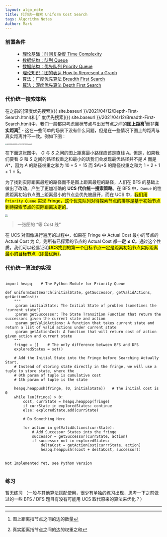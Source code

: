 ```yaml
---
layout: algo_note
title: 代价统一搜索 Uniform Cost Search
tags: Algorithm Notes
Author: Mark
---
```


### 前置条件

<ul class="time-vertical" style="margin-left: 32px;">
    <li><online></online><a href="{{ site.baseurl }}/2021/03/02/Time-Complexity.html">理论基础：时间复杂度 Time Complexity</a></li>
    <li><online></online><a href="{{ site.baseurl }}/2021/05/10/Queue.html">数据结构：队列 Queue</a></li>
    <li><online></online><a href="{{ site.baseurl }}/2021/04/30/Priority-Queue.html">数据结构：优先队列 Priority Queue</a></li>
    <li><offline></offline><a href="">理论知识：图的表达 How to Represent a Graph</a></li>
    <li><online></online><a href="{{ site.baseurl }}/2021/04/12/Breadth-First-Search.html">算法：广度优先算法 Breadth First Search</a></li>
    <li><online></online><a href="{{ site.baseurl }}/2021/04/12/Depth-First-Search.html">算法：深度优先算法 Depth First Search</a></li>
</ul>

### 代价统一搜索策略

在之前的[深度优先搜索]({{ site.baseurl }}/2021/04/12/Depth-First-Search.html)和[广度优先搜索]({{ site.baseurl }}/2021/04/12/Breadth-First-Search.html)中，我们一般都只考虑目标节点与出发节点之间的**图上距离**[^1]而非**真实距离**[^2] - 这在一些简单的场景下没有什么问题，但是在一些情况下图上的距离与真实距离并不一致。例如下图：


<img src="https://gitee.com/MarkYutianChen/mark-markdown-imagebed/raw/master/20210319224716.jpg" alt="6e5f63b38286cc81fc07f61886fabb9" style="zoom:33%; display: block; margin: 0 auto" />

在下面这张图中， $G$ 与 $S$ 之间的图上距离最小路径应该是直线 $A$。但是，如果我们要看 $G$ 和 $S$ 之间的路径权重之和最小的话我们会发现最优路径并不是 $A$ 而是 $A*$，因为 $A$ 的路径权重之和为 $10 + 5 = 15$ 而 $A\*$ 的路径权重之和为 $1 + 2 + 1 + 1 = 5$。

为了找到实际距离最短的路径而不是图上距离最短的路径，人们在 BFS 的基础上做出了改动，产生了更加准确的 **UCS 代价统一搜索策略**。在 BFS 中，`Queue` 的性质距离初始节点图上距离最小的节点会优先被展开，而在 UCS 中，<mark>我们用 <code>Priority Queue</code> 实现 Fringe，这个优先队列对待探索节点的排序是基于初始节点到待探索节点的实际距离决定的</mark>。

<img src="https://gitee.com/MarkYutianChen/mark-markdown-imagebed/raw/master/20210430075002.png" style="zoom:50%;" />

> 一张图的 “等 Cost 线“

在 UCS 对图像进行遍历的过程中，如果在 Fringe 中 Actual Cost 最小的节点的 Actual Cost 为 $C$，则所有已探索的节点的 Actual Cost 都**一定$\leq C$**。通过这个性质，我们可以轻易证明<mark>UCS找到的第一个目标节点一定是距离初始节点实际距离最小的目标节点（即最优解）</mark>。

### 代价统一算法的实现

<pre>
    <code class="python">
import heapq    # The Python Module for Priority Queue

def uniformCostSearch(initialState, getSuccessor, getValidActions, getActionCost):
    """
    :param initialState: The Initial State of problem (sometimes the 'current state')
    :param getSuccessor: The State Transition Function that return the successors given the current state and action
    :param getValidActions: A function that takes current state and return a list of valid actions under current state
    :param getActionCost: A function that will return cost of action given action and current state
    """
    fringe = []    # The only difference between BFS and DFS
    exploredStates = set()
    
    # Add the Initial State into the Fringe before Searching Actually Start.
    # Instead of storing state directly in the fringe, we will use a tuple to store state, where the 
    # 0th param of tuple is cumulative cost
    # 1th param of tuple is the state
    
    heapq.heappush(fringe, (0, initialState))	# The initial cost is 0
    while len(fringe) > 0:
    	cost, currState = heapq.heappop(fringe)
        if currState in exploredStates: continue
        else: exploredState.add(currState)
            
        # Do Something Here
        
        for action in getValidActions(currState):
            # Add Successor States into the fringe
            successor = getSuccessor(currState, action)
            if successor not in exploredStates:
                deltaCost = getActionCost(currrState, action)
                heapq.heappush((cost + deltaCost, successor))
    </code>
    <code class="java">
Not Implemented Yet, see Python Version
    </code>
</pre>

### 练习

<div class="notification">暂无练习 （一般与其他算法搭配使用，很少有单独的练习出现，思考一下之前做过的一些 BFS / DFS 题目有没有可能用 UCS 取代原来的算法来优化？）</div>

[^1]: 图上距离指节点之间的边的数量
[^2]: 真实距离指节点之间的边的权重之和

---
